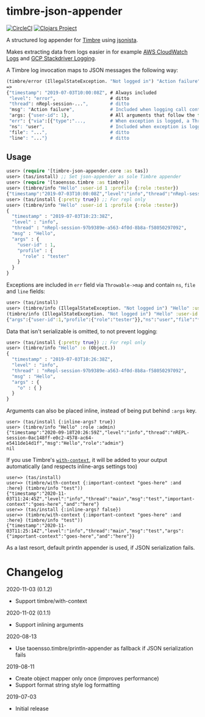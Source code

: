 # timbre-json-appender

[![CircleCI](https://circleci.com/gh/viesti/timbre-json-appender.svg?style=svg)](https://circleci.com/gh/viesti/timbre-json-appender) [![Clojars Project](https://img.shields.io/clojars/v/viesti/timbre-json-appender.svg)](https://clojars.org/viesti/timbre-json-appender)

A structured log appender for [Timbre](https://github.com/ptaoussanis/timbre) using [jsonista](https://github.com/metosin/jsonista).

Makes extracting data from logs easier in for example [AWS CloudWatch
Logs](https://aws.amazon.com/about-aws/whats-new/2015/01/20/amazon-cloudwatch-logs-json-log-format-support/) and [GCP Stackdriver Logging](https://cloud.google.com/logging/).

A Timbre log invocation maps to JSON messages the following way:

```clojure
(timbre/error (IllegalStateException. "Not logged in") "Action failure" :user-id 1)
=>
{"timestamp": "2019-07-03T10:00:08Z", # Always included
 "level": "error",                    # ditto
 "thread": nRepl-session-...",        # ditto
 "msg": "Action failure",             # Included when logging call contains a single argument, or odd number of arguments
 "args: {"user-id": 1},               # All arguments that follow the first argument
 "err": {"via":[{"type":"...,         # When exception is logged, a Throwable->map presentation of the exception
 "ns": "user",                        # Included when exception is logged
 "file": "...",                       # ditto
 "line": "..."}                       # ditto
```

## Usage

```clojure
user> (require '[timbre-json-appender.core :as tas])
user> (tas/install) ;; Set json-appender as sole Timbre appender
user> (require '[taoensso.timbre :as timbre])
user> (timbre/info "Hello" :user-id 1 :profile {:role :tester})
{"timestamp":"2019-07-03T10:00:08Z","level":"info","thread":"nRepl-session-97b9389e-a563-4f0d-8b8a-f58050297092","msg":"Hello","args":{"user-id":1,"profile":{"role":"tester"}}}
user> (tas/install {:pretty true}) ;; For repl only
user> (timbre/info "Hello" :user-id 1 :profile {:role :tester})
{
  "timestamp" : "2019-07-03T10:23:38Z",
  "level" : "info",
  "thread" : "nRepl-session-97b9389e-a563-4f0d-8b8a-f58050297092",
  "msg" : "Hello",
  "args" : {
    "user-id" : 1,
    "profile" : {
      "role" : "tester"
    }
  }
}
```

Exceptions are included in `err` field via `Throwable->map` and contain `ns`, `file` and `line` fields:

```clojure
user> (tas/install)
user> (timbre/info (IllegalStateException. "Not logged in") "Hello" :user-id 1 :profile {:role :tester})
(timbre/info (IllegalStateException. "Not logged in") "Hello" :user-id 1 :profile {:role :tester})
{"args":{"user-id":1,"profile":{"role":"tester"}},"ns":"user","file":"*cider-repl home/timbre-json-appender:localhost:49943(clj)*","line":523,"err":{"via":[{"type":"java.lang.IllegalStateException","message":"Not logged in","at":["user$eval11384$fn__11385","invoke","NO_SOURCE_FILE",523]}],"trace":[["user$eval11384$fn__11385","invoke","NO_SOURCE_FILE",523],["clojure.lang.Delay","deref","Delay.java",42],["clojure.core$deref","invokeStatic","core.clj",2320],["clojure.core$deref","invoke","core.clj",2306]
```

Data that isn't serializable is omitted, to not prevent logging:

```clojure
user> (tas/install {:pretty true}) ;; For repl only
user> (timbre/info "Hello" :o (Object.))
{
  "timestamp" : "2019-07-03T10:26:38Z",
  "level" : "info",
  "thread" : "nRepl-session-97b9389e-a563-4f0d-8b8a-f58050297092",
  "msg" : "Hello",
  "args" : {
    "o" : { }
  }
}
```

Arguments can also be placed inline, instead of being put behind `:args` key.

```
user> (tas/install {:inline-args? true})
user> (timbre/info "Hello" :role :admin)
{"timestamp":"2020-09-18T20:26:59Z","level":"info","thread":"nREPL-session-0ac148ff-e0c2-4578-ac64-e5411de14d1f","msg":"Hello","role":"admin"}
nil
```

If you use Timbre's [`with-context`](http://ptaoussanis.github.io/timbre/taoensso.timbre.html#var-with-context),
it will be added to your output automatically (and respects inline-args settings too)

```
user=> (tas/install)
user=> (timbre/with-context {:important-context "goes-here" :and :here} (timbre/info "test"))
{"timestamp":"2020-11-03T11:24:45Z","level":"info","thread":"main","msg":"test","important-context":"goes-here","and":"here"}
user=> (tas/install {:inline-args? false})
user=> (timbre/with-context {:important-context "goes-here" :and :here} (timbre/info "test"))
{"timestamp":"2020-11-03T11:25:14Z","level":"info","thread":"main","msg":"test","args":{"important-context":"goes-here","and":"here"}}

```


As a last resort, default println appender is used, if JSON serialization fails.

# Changelog

2020-11-03 (0.1.2)

* Support timbre/with-context

2020-11-02 (0.1.1)

* Support inlining arguments

2020-08-13

* Use taoensso.timbre/println-appender as fallback if JSON serialization fails

2019-08-11

* Create object mapper only once (improves performance)
* Support format string style log formatting

2019-07-03

* Initial release
